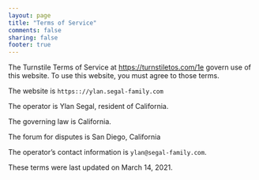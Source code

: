 ```yaml
---
layout: page
title: "Terms of Service"
comments: false
sharing: false
footer: true
---
```


The Turnstile Terms of Service at <a href="https://turnstiletos.com/1e">https://turnstiletos.com/1e</a> govern use of this website. To use this website, you must agree to those terms.

The website is `https:://ylan.segal-family.com`

The operator is Ylan Segal, resident of California.

The governing law is California.

The forum for disputes is San Diego, California

The operator’s contact information is `ylan@segal-family.com`.

These terms were last updated on March 14, 2021.
